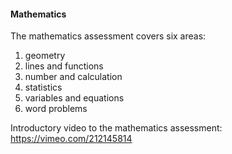 #### Mathematics

The mathematics assessment covers six areas:
1. geometry 
2. lines and functions
3. number and calculation
4. statistics
5. variables and equations
6. word problems

Introductory video to the mathematics assessment: https://vimeo.com/212145814
